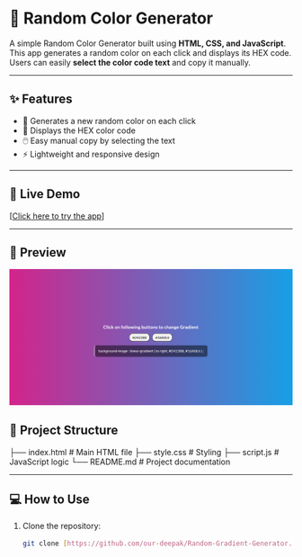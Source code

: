 # 🎨 Random Color Generator

A simple Random Color Generator built using **HTML, CSS, and JavaScript**.  
This app generates a random color on each click and displays its HEX code.  
Users can easily **select the color code text** and copy it manually.

---

## ✨ Features
- 🎨 Generates a new random color on each click  
- 🔢 Displays the HEX color code  
- 🖱️ Easy manual copy by selecting the text  
- ⚡ Lightweight and responsive design  

---

## 🚀 Live Demo
[[Click here to try the app](https://our-deepak.github.io/Random-Gradient-Generator/)] 

---

## 📸 Preview

![Preview](./screenshot.png)


## 📂 Project Structure
├── index.html # Main HTML file
├── style.css # Styling
├── script.js # JavaScript logic
└── README.md # Project documentation


---

## 💻 How to Use
1. Clone the repository:
   ```bash
   git clone [https://github.com/our-deepak/Random-Gradient-Generator.git]
